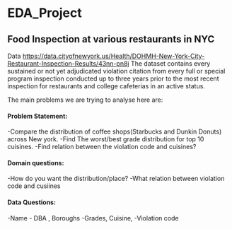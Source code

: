 # EDA_Project

## Food Inspection at various restaurants in NYC
Data https://data.cityofnewyork.us/Health/DOHMH-New-York-City-Restaurant-Inspection-Results/43nn-pn8j
The dataset contains every sustained or not yet adjudicated violation citation from every full or special program inspection conducted up to three years prior to the most recent inspection for restaurants and college cafeterias in an active status.

The main problems we are trying to analyse here are:

#### Problem Statement: 
-Compare the distribution of coffee shops(Starbucks and Dunkin Donuts) across New york.
-Find The worst/best grade distribution for top 10 cuisines.
-Find relation between the violation code and cuisines?



#### Domain questions:
-How do you want the distribution/place?
-What relation between violation code and cusiines 



#### Data Questions:
-Name - DBA , Boroughs
-Grades, Cuisine,
-Violation code
